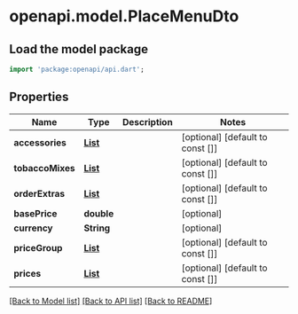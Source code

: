 # openapi.model.PlaceMenuDto

## Load the model package
```dart
import 'package:openapi/api.dart';
```

## Properties
Name | Type | Description | Notes
------------ | ------------- | ------------- | -------------
**accessories** | [**List<PipeAccesorySimpleDto>**](PipeAccesorySimpleDto.md) |  | [optional] [default to const []]
**tobaccoMixes** | [**List<TobaccoMixSimpleDto>**](TobaccoMixSimpleDto.md) |  | [optional] [default to const []]
**orderExtras** | [**List<SmartHookahModelsOrderExtraDto>**](SmartHookahModelsOrderExtraDto.md) |  | [optional] [default to const []]
**basePrice** | **double** |  | [optional] 
**currency** | **String** |  | [optional] 
**priceGroup** | [**List<SmartHookahControllersPriceGroupDto>**](SmartHookahControllersPriceGroupDto.md) |  | [optional] [default to const []]
**prices** | [**List<PriceGroupItems>**](PriceGroupItems.md) |  | [optional] [default to const []]

[[Back to Model list]](../README.md#documentation-for-models) [[Back to API list]](../README.md#documentation-for-api-endpoints) [[Back to README]](../README.md)


